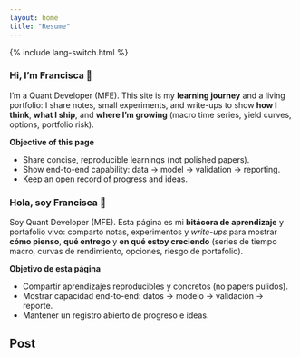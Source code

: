 ```yaml
---
layout: home
title: "Resume"
---
```



<p>{% include lang-switch.html %}</p>

<div data-lang="es" markdown="1">
  
### Hi, I’m Francisca 👋

I’m a Quant Developer (MFE). This site is my **learning journey** and a living portfolio: I share notes, small experiments, and write-ups to show **how I think**, **what I ship**, and **where I’m growing** (macro time series, yield curves, options, portfolio risk).

**Objective of this page**
- Share concise, reproducible learnings (not polished papers).
- Show end-to-end capability: data → model → validation → reporting.
- Keep an open record of progress and ideas.
  
</div>

<div data-lang="en" markdown="1">

### Hola, soy Francisca 👋

Soy Quant Developer (MFE). Esta página es mi **bitácora de aprendizaje** y portafolio vivo: comparto notas, experimentos y *write-ups* para mostrar **cómo pienso**, **qué entrego** y **en qué estoy creciendo** (series de tiempo macro, curvas de rendimiento, opciones, riesgo de portafolio).

**Objetivo de esta página**
- Compartir aprendizajes reproducibles y concretos (no papers pulidos).
- Mostrar capacidad end-to-end: datos → modelo → validación → reporte.
- Mantener un registro abierto de progreso e ideas.

</div>

<h2>Post</h2>
